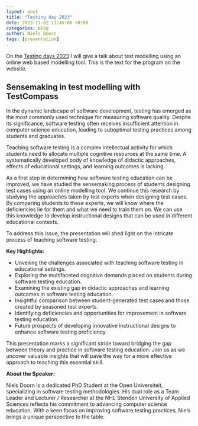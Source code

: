 ```yaml
---
layout: post
title: "Testing day 2023"
date: 2023-11-02 11:45:00 +0100
categories: blog
author: Niels Doorn
tags: [presentation]
...
```


On the [Testing days 2023](http://testdag.nl/) I will give a talk about test modelling using an online web based modelling tool. This is the text for the program on the website.

## Sensemaking in test modelling with TestCompass

In the dynamic landscape of software development, testing has emerged as the most commonly used technique for measuring software quality. Despite its significance, software testing often receives insufficient attention in computer science education, leading to suboptimal testing practices among students and graduates. 

Teaching software testing is a complex intellectual activity for which students need to allocate multiple cognitive resources at the same time. 
A systematically developed body of knowledge of didactic approaches, effects of educational settings, and learning outcomes is lacking.

As a first step in determining how software testing education can be improved, we have studied the sensemaking process of students designing test cases using an online modelling tool. We continue this research by studying the approaches taken by test experts when designing test cases. 
By comparing students to these experts, we will know where the deficiencies lie for them and what we need to train them on.
We can use this knowledge to develop instructional designs that can be used in different educational contexts.

To address this issue, the presentation will shed light on the intricate process of teaching software testing.

**Key Highlights:**

- Unveiling the challenges associated with teaching software testing in educational settings.
- Exploring the multifaceted cognitive demands placed on students during software testing education.
- Examining the existing gap in didactic approaches and learning outcomes in software testing education.
- Insightful comparison between student-generated test cases and those created by seasoned test experts.
- Identifying deficiencies and opportunities for improvement in software testing education.
- Future prospects of developing innovative instructional designs to enhance software testing proficiency.

This presentation marks a significant stride toward bridging the gap between theory and practice in software testing education. Join us as we uncover valuable insights that will pave the way for a more effective approach to teaching this essential skill.

**About the Speaker:**

Niels Doorn is a dedicated PhD Student at the Open Universiteit, specializing in software testing methodologies. His dual role as a Team Leader and Lecturer / Researcher at the NHL Stenden University of Applied Sciences reflects his commitment to advancing computer science education. With a keen focus on improving software testing practices, Niels brings a unique perspective to the table.



